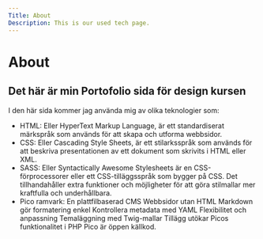 ```yaml
---
Title: About
Description: This is our used tech page.
---
```


About
==========================

Det här är min Portofolio sida för design kursen
----------------------------------------------
I den här sida kommer jag använda mig av olika teknologier som:

* HTML: Eller HyperText Markup Language, är ett standardiserat märkspråk som används för att skapa och utforma webbsidor.
* CSS: Eller Cascading Style Sheets, är ett stilarksspråk som används för att beskriva presentationen av ett dokument som skrivits i HTML eller XML.
* SASS: Eller Syntactically Awesome Stylesheets är en CSS-förprocessorer eller ett CSS-tilläggsspråk som bygger på CSS. Det tillhandahåller extra funktioner och möjligheter för att göra stilmallar mer kraftfulla och underhållbara.
* Pico ramvark: En plattfilbaserad CMS
Webbsidor utan HTML
Markdown gör formatering enkel
Kontrollera metadata med YAML
Flexibilitet och anpassning
Temaläggning med Twig-mallar
Tillägg utökar Picos funktionalitet i PHP
Pico är öppen källkod.

